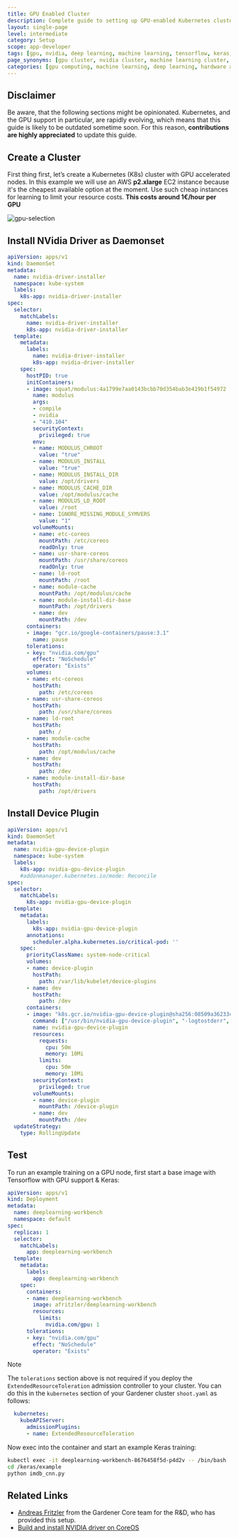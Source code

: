 ```yaml
---
title: GPU Enabled Cluster
description: Complete guide to setting up GPU-enabled Kubernetes clusters for deep learning workloads, including NVIDIA driver installation and device plugin configuration
layout: single-page
level: intermediate
category: Setup
scope: app-developer
tags: [gpu, nvidia, deep learning, machine learning, tensorflow, keras, device plugin, daemonset, gpu acceleration]
page_synonyms: [gpu cluster, nvidia cluster, machine learning cluster, deep learning setup, gpu acceleration, cuda cluster]
categories: [gpu computing, machine learning, deep learning, hardware acceleration]
---
```


## Disclaimer

Be aware, that the following sections might be opinionated. Kubernetes, and the GPU support in particular, are rapidly evolving, which means that this guide is likely to be outdated sometime soon. For this reason, **contributions are highly appreciated** to update this guide.

## Create a Cluster

First thing first, let’s create a Kubernetes (K8s) cluster with GPU accelerated nodes. In this example we will use an AWS **p2.xlarge** EC2 instance because it's the cheapest available option at the moment. Use such cheap instances for learning to limit your resource costs. **This costs around 1€/hour per GPU**

![gpu-selection](./images/howto-gpu.png)

## Install NVidia Driver as Daemonset

```yaml
apiVersion: apps/v1
kind: DaemonSet
metadata:
  name: nvidia-driver-installer
  namespace: kube-system
  labels:
    k8s-app: nvidia-driver-installer
spec:
  selector:
    matchLabels:
      name: nvidia-driver-installer
      k8s-app: nvidia-driver-installer
  template:
    metadata:
      labels:
        name: nvidia-driver-installer
        k8s-app: nvidia-driver-installer
    spec:
      hostPID: true
      initContainers:
      - image: squat/modulus:4a1799e7aa0143bcbb70d354bab3e419b1f54972
        name: modulus
        args:
        - compile
        - nvidia
        - "410.104"
        securityContext:
          privileged: true
        env:
        - name: MODULUS_CHROOT
          value: "true"
        - name: MODULUS_INSTALL
          value: "true"
        - name: MODULUS_INSTALL_DIR
          value: /opt/drivers
        - name: MODULUS_CACHE_DIR
          value: /opt/modulus/cache
        - name: MODULUS_LD_ROOT
          value: /root
        - name: IGNORE_MISSING_MODULE_SYMVERS
          value: "1"          
        volumeMounts:
        - name: etc-coreos
          mountPath: /etc/coreos
          readOnly: true
        - name: usr-share-coreos
          mountPath: /usr/share/coreos
          readOnly: true
        - name: ld-root
          mountPath: /root
        - name: module-cache
          mountPath: /opt/modulus/cache
        - name: module-install-dir-base
          mountPath: /opt/drivers
        - name: dev
          mountPath: /dev
      containers:
      - image: "gcr.io/google-containers/pause:3.1"
        name: pause
      tolerations:
      - key: "nvidia.com/gpu"
        effect: "NoSchedule"
        operator: "Exists"
      volumes:
      - name: etc-coreos
        hostPath:
          path: /etc/coreos
      - name: usr-share-coreos
        hostPath:
          path: /usr/share/coreos
      - name: ld-root
        hostPath:
          path: /
      - name: module-cache
        hostPath:
          path: /opt/modulus/cache
      - name: dev
        hostPath:
          path: /dev
      - name: module-install-dir-base
        hostPath:
          path: /opt/drivers
```

## Install Device Plugin

```yaml
apiVersion: apps/v1
kind: DaemonSet
metadata:
  name: nvidia-gpu-device-plugin
  namespace: kube-system
  labels:
    k8s-app: nvidia-gpu-device-plugin
    #addonmanager.kubernetes.io/mode: Reconcile
spec:
  selector:
    matchLabels:
      k8s-app: nvidia-gpu-device-plugin
  template:
    metadata:
      labels:
        k8s-app: nvidia-gpu-device-plugin
      annotations:
        scheduler.alpha.kubernetes.io/critical-pod: ''
    spec:
      priorityClassName: system-node-critical
      volumes:
      - name: device-plugin
        hostPath:
          path: /var/lib/kubelet/device-plugins
      - name: dev
        hostPath:
          path: /dev
      containers:
      - image: "k8s.gcr.io/nvidia-gpu-device-plugin@sha256:08509a36233c5096bb273a492251a9a5ca28558ab36d74007ca2a9d3f0b61e1d"
        command: ["/usr/bin/nvidia-gpu-device-plugin", "-logtostderr", "-host-path=/opt/drivers/nvidia"]
        name: nvidia-gpu-device-plugin
        resources:
          requests:
            cpu: 50m
            memory: 10Mi
          limits:
            cpu: 50m
            memory: 10Mi
        securityContext:
          privileged: true
        volumeMounts:
        - name: device-plugin
          mountPath: /device-plugin
        - name: dev
          mountPath: /dev
  updateStrategy:
    type: RollingUpdate
```

## Test

To run an example training on a GPU node, first start a base image with Tensorflow with GPU support & Keras:

```yaml
apiVersion: apps/v1
kind: Deployment
metadata:
  name: deeplearning-workbench
  namespace: default
spec:
  replicas: 1
  selector:
    matchLabels:
      app: deeplearning-workbench
  template:
    metadata:
      labels:
        app: deeplearning-workbench
    spec:
      containers:
      - name: deeplearning-workbench
        image: afritzler/deeplearning-workbench
        resources:
          limits:
            nvidia.com/gpu: 1
      tolerations:
      - key: "nvidia.com/gpu"
        effect: "NoSchedule"
        operator: "Exists"
```

> [!NOTE]
> The `tolerations` section above is not required if you deploy the `ExtendedResourceToleration` admission controller to your cluster. You can do this in the `kubernetes` section of your Gardener cluster `shoot.yaml` as follows:

```yaml
  kubernetes:
    kubeAPIServer:
      admissionPlugins:
      - name: ExtendedResourceToleration
```


Now exec into the container and start an example Keras training:

```bash
kubectl exec -it deeplearning-workbench-8676458f5d-p4d2v -- /bin/bash
cd /keras/example
python imdb_cnn.py
```

## Related Links

* [Andreas Fritzler](https://github.com/afritzler/kubernetes-gpu) from the Gardener Core team for the R&D, who has provided this setup.
* [Build and install NVIDIA driver on CoreOS](https://github.com/squat/modulus)
